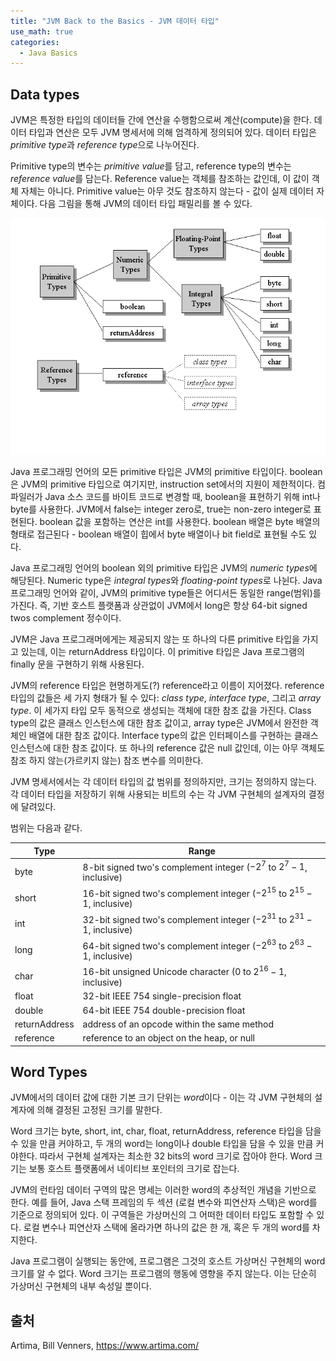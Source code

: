 ```yaml
---
title: "JVM Back to the Basics - JVM 데이터 타입"
use_math: true
categories: 
  - Java Basics
---
```


## Data types

JVM은 특정한 타입의 데이터들 간에 연산을 수행함으로써 계산(compute)을 한다. 데이터 타입과 연산은 모두 JVM 명세서에 의해 엄격하게 정의되어 있다. 데이터 타입은 *primitive type*과 *reference type*으로 나누어진다.

Primitive type의 변수는 *primitive value*를 담고, reference type의 변수는 *reference value*를 담는다. Reference value는 객체를 참조하는 값인데, 이 값이 객체 자체는 아니다. Primitive value는 아무 것도 참조하지 않는다 - 값이 실제 데이터 자체이다. 다음 그림을 통해 JVM의 데이터 타입 패밀리를 볼 수 있다.

![jvm-data-type-familiy](/assets/img/jvm-data-type-familiy.gif)

Java 프로그래밍 언어의 모든 primitive 타입은 JVM의 primitive 타입이다. boolean은 JVM의 primitive 타입으로 여기지만, instruction set에서의 지원이 제한적이다. 컴파일러가 Java 소스 코드를 바이트 코드로 변경할 때, boolean을 표현하기 위해 int나 byte를 사용한다. JVM에서 false는 integer zero로, true는 non-zero integer로 표현된다. boolean 값을 포함하는 연산은 int를 사용한다. boolean 배열은 byte 배열의 형태로 접근된다 - boolean 배열이 힙에서 byte 배열이나 bit field로 표현될 수도 있다.

Java 프로그래밍 언어의 boolean 외의 primitive 타입은 JVM의 *numeric types*에 해당된다. Numeric type은 *integral types*와 *floating-point types*로 나뉜다. Java 프로그래밍 언어와 같이, JVM의 primitive type들은 어디서든 동일한 range(범위)를 가진다. 즉, 기반 호스트 플랫폼과 상관없이 JVM에서 long은 항상 64-bit signed twos complement 정수이다.

JVM은 Java 프로그래머에게는 제공되지 않는 또 하나의 다른 primitive 타입을 가지고 있는데, 이는 returnAddress 타입이다. 이 primitive 타입은 Java 프로그램의 finally 문을 구현하기 위해 사용된다.

JVM의 reference 타입은 현명하게도(?) reference라고 이름이 지어졌다. reference 타입의 값들은 세 가지 형태가 될 수 있다: *class type*, *interface type*, 그리고 *array type*. 이 세가지 타입 모두 동적으로 생성되는 객체에 대한 참조 값을 가진다. Class type의 값은 클래스 인스턴스에 대한 참조 값이고, array type은 JVM에서 완전한 객체인 배열에 대한 참조 값이다. Interface type의 값은 인터페이스를 구현하는 클래스 인스턴스에 대한 참조 값이다. 또 하나의 reference 값은 null 값인데, 이는 아무 객체도 참조 하지 않는(가르키지 않는) 참조 변수를 의미한다.

JVM 명세서에서는 각 데이터 타입의 값 범위를 정의하지만, 크기는 정의하지 않는다. 각 데이터 타입을 저장하기 위해 사용되는 비트의 수는 각 JVM 구현체의 설계자의 결정에 달려있다.

범위는 다음과 같다.

| Type | Range |
| ---- | ----- |
| byte | 8-bit signed two's complement integer ($-2^7$ to $2^7 - 1$, inclusive) |
| short | 16-bit signed two's complement integer ($-2^{15}$ to $2^{15} - 1$, inclusive) |
| int | 32-bit signed two's complement integer ($-2^{31}$ to $2^{31} - 1$, inclusive) |
| long | 64-bit signed two's complement integer ($-2^{63}$ to $2^{63} - 1$, inclusive) |
| char | 16-bit unsigned Unicode character ($0$ to $2^{16} - 1$, inclusive) |
| float | 32-bit IEEE 754 single-precision float |
| double | 64-bit IEEE 754 double-precision float |
| returnAddress | address of an opcode within the same method |
| reference | reference to an object on the heap, or null |

## Word Types
JVM에서의 데이터 값에 대한 기본 크기 단위는 *word*이다 - 이는 각 JVM 구현체의 설계자에 의해 결정된 고정된 크기를 말한다.

Word 크기는 byte, short, int, char, float, returnAddress, reference 타입을 담을 수 있을 만큼 커야하고, 두 개의 word는 long이나 double 타입을 담을 수 있을 만큼 커야한다. 따라서 구현체 설계자는 최소한 32 bits의 word 크기로 잡아야 한다. Word 크기는 보통 호스트 플랫폼에서 네이티브 포인터의 크기로 잡는다.

JVM의 런타임 데이터 구역의 많은 명세는 이러한 word의 추상적인 개념을 기반으로 한다. 예를 들어, Java 스택 프레임의 두 섹션 (로컬 변수와 피연산자 스택)은 word를 기준으로 정의되어 있다. 이 구역들은 가상머신의 그 어떠한 데이터 타입도 포함할 수 있다. 로컬 변수나 피연산자 스택에 올라가면 하나의 값은 한 개, 혹은 두 개의 word를 차지한다.

Java 프로그램이 실행되는 동안에, 프로그램은 그것의 호스트 가상머신 구현체의 word 크기를 알 수 없다. Word 크기는 프로그램의 행동에 영향을 주지 않는다. 이는 단순히 가상머신 구현체의 내부 속성일 뿐이다.

## 출처
Artima, Bill Venners, https://www.artima.com/